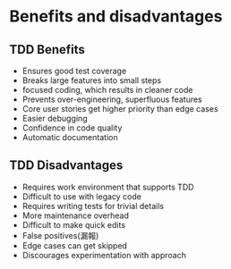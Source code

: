 # Benefits and disadvantages

## TDD Benefits

- Ensures good test coverage
- Breaks large features into small steps
- focused coding, which results in cleaner code
- Prevents over-engineering, superfluous features
- Core user stories get higher priority than edge cases
- Easier debugging
- Confidence in code quality
- Automatic documentation

## TDD Disadvantages

- Requires work environment that supports TDD
- Difficult to use with legacy code
- Requires writing tests for trivial details
- More maintenance overhead
- Difficult to make quick edits
- False positives(漏報)
- Edge cases can get skipped
- Discourages experimentation with approach